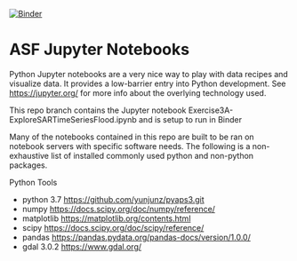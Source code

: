 [![Binder](https://mybinder.org/badge_logo.svg)](https://mybinder.org/v2/gh/asfadmin/asf-jupyter-notebooks/binder_ExploreSARTimeSeriesFlood)

# ASF Jupyter Notebooks

Python Jupyter notebooks are a very nice way to play with data recipes and visualize data. It provides a low-barrier entry into Python development. See https://jupyter.org/ for more info about the overlying technology used.

This repo branch contains the Jupyter notebook Exercise3A-ExploreSARTimeSeriesFlood.ipynb and is setup to run in Binder


Many of the notebooks contained in this repo are built to be ran on notebook servers with specific software needs.
The following is a non-exhaustive list of installed commonly used python and non-python packages.

Python Tools
- python 3.7  https://github.com/yunjunz/pyaps3.git
- numpy  https://docs.scipy.org/doc/numpy/reference/
- matplotlib  https://matplotlib.org/contents.html
- scipy  https://docs.scipy.org/doc/scipy/reference/
- pandas  https://pandas.pydata.org/pandas-docs/version/1.0.0/
- gdal 3.0.2  https://www.gdal.org/
